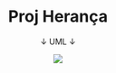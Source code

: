 <h1 align="center">
  Proj Herança
</h1>

<p align="center">
  ↓ UML ↓
</p>

<p align="center">
  <img src="POO Prática 4 - ProjHeranca.png" />
</p>